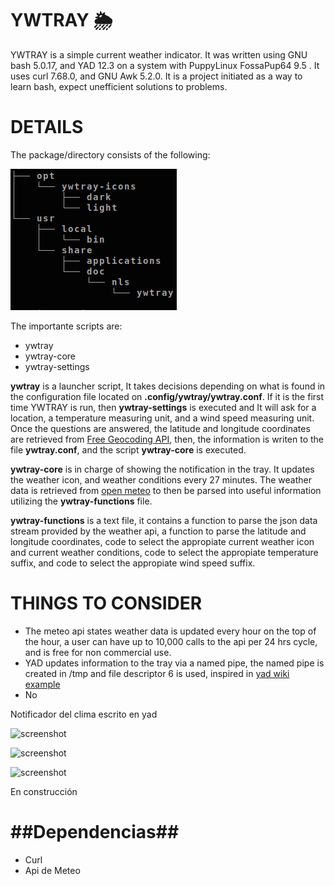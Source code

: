 YWTRAY     🌦
=============
YWTRAY is a simple current weather indicator. It was written using GNU bash 5.0.17, and YAD 12.3 on a system with PuppyLinux FossaPup64 9.5 . It uses curl 7.68.0, and GNU Awk 5.2.0. 
It is a project initiated as a way to learn bash, expect unefficient solutions to problems.

DETAILS
======
The package/directory consists of the following:


![Alt text](/read_assets/structure01-20230317_42.png.png?raw=true "Directory Main Structure")

The importante scripts are:

* ywtray
* ywtray-core
* ywtray-settings

**ywtray** is a launcher script, It takes decisions depending on what is found in the configuration file located on **.config/ywtray/ywtray.conf**. If it is the first time YWTRAY is run, then **ywtray-settings** is executed and It will ask for a location, a temperature measuring unit, and a wind speed measuring unit. Once the questions are answered, the latitude and longitude coordinates are retrieved from [Free Geocoding API](https://geocode.maps.co/ "Free Geocoding API"), then, the information is writen to the file  **ywtray.conf**, and the script **ywtray-core** is executed.   

**ywtray-core** is in charge of showing the notification in the tray. It updates the weather icon, and weather conditions every 27 minutes. The weather data is retrieved from [open meteo](https://open-meteo.com/en/docs "open-meteo.com") to then be parsed into useful information utilizing the **ywtray-functions** file. 

**ywtray-functions** is a text file, it contains a function to parse the json data stream provided by the weather api, a function to parse the latitude and longitude coordinates, code to select the appropiate current weather icon and current weather conditions, code to select the appropiate temperature suffix, and code to select the appropiate wind speed suffix.

THINGS TO CONSIDER
===============

* The meteo api states weather data is updated every hour on the top of the hour, a user can have up to 10,000 calls to the api per 24 hrs cycle, and is free for non commercial use.
* YAD updates information to the tray via a named pipe, the named pipe is created in /tmp and file descriptor 6 is used, inspired in [yad wiki example](https://github.com/v1cont/yad/wiki/Frontend-for-find(1) "yad wiki example")
* No 

Notificador del clima escrito en yad

![screenshot](https://i.postimg.cc/cJXscvTS/image-16.png)
 
![screenshot](https://i.postimg.cc/P5MLBrK6/image-20.png)

![screenshot](https://i.postimg.cc/HxnTvTP7/image-19.png)

En construcción

##Dependencias##
=================

- Curl
- Api de Meteo
